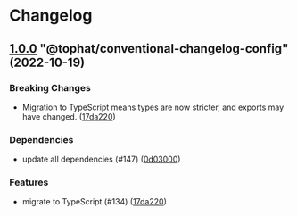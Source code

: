 # Changelog

<!-- MONODEPLOY:BELOW -->

## [1.0.0](https://github.com/tophat/commit-utils/compare/@tophat/conventional-changelog-config@0.6.2...@tophat/conventional-changelog-config@1.0.0) "@tophat/conventional-changelog-config" (2022-10-19)<a name="1.0.0"></a>

### Breaking Changes

* Migration to TypeScript means types are now stricter, and exports may have changed. ([17da220](https://github.com/tophat/commit-utils/commits/17da220))

### Dependencies

* update all dependencies (#147) ([0d03000](https://github.com/tophat/commit-utils/commits/0d03000))

### Features

* migrate to TypeScript (#134) ([17da220](https://github.com/tophat/commit-utils/commits/17da220))


